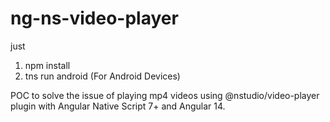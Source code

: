 # ng-ns-video-player

just
1) npm install
2) tns run android (For Android Devices)

POC to solve the issue of playing mp4 videos using @nstudio/video-player plugin with Angular Native Script 7+ and Angular 14.
